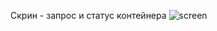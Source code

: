Скрин - запрос и статус контейнера
![screen](https://github.com/mas480/mlops_practice/assets/122989623/5d8794fb-f75b-449f-b8a3-1ccf59904b46)
